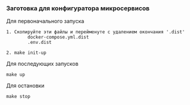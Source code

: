 ### Заготовка для конфигуратора микросервисов

Для первоначального запуска 

    1. Скопируйте эти файлы и перейменуте с удалением окончания '.dist' 
            docker-compose.yml.dist
            .env.dist

    2. make init-up

Для последующих запусков

    make up

Для остановки

    make stop